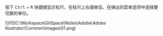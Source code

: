 按下 <kbd>Ctrl</kbd> + <kbd>R</kbd> 快捷键显示标尺，在标尺上右键单击。在弹出的菜单选项中选择要切换的单位。

![01](C:\Workspace\GitSpace\Notes\Adobe\Adobe Illustrator\Common\images\01.png)

